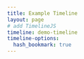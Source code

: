 ```yaml
---
title: Example Timeline
layout: page
# add TimelineJS
timeline: demo-timeline
timeline-options:
  hash_bookmark: true
---
```


